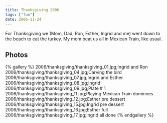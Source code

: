 ```yaml
---
title: Thanksgiving 2006
tags: ["fun"]
date: 2006-11-24
---
```

For Thanksgiving we (Mom, Dad, Ron, Esther, Ingrid and me) went down to the beach to eat the turkey.  My mom beat us all in Mexican Train, like usual.

## Photos 

{% gallery %} 
2006/thanksgiving/thanksgiving_01.jpg;Ingrid and Ron
2006/thanksgiving/thanksgiving_04.jpg;Carving the bird
2006/thanksgiving/thanksgiving_07.jpg;Ingrid and Esther
2006/thanksgiving/thanksgiving_08.jpg;Ingrid
2006/thanksgiving/thanksgiving_09.jpg;Plate # 1
2006/thanksgiving/thanksgiving_11.jpg;Playing Mexican Train dominoes
2006/thanksgiving/thanksgiving_12.jpg;Esther pre dessert
2006/thanksgiving/thanksgiving_15.jpg;Ingrid pre dessert
2006/thanksgiving/thanksgiving_16.jpg;Esther full
2006/thanksgiving/thanksgiving_17.jpg;Ingrid all done
{% endgallery %}
